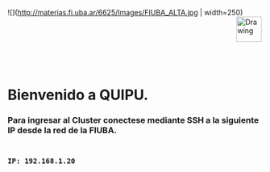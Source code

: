 ![](http://materias.fi.uba.ar/6625/Images/FIUBA_ALTA.jpg | width=250)
<img src="http://etc.usf.edu/clipart/25400/25484/quipu_25484_md.gif" alt="Drawing" style="width: 50px;" align="right"/> 

<br><br><br><br><br>
# Bienvenido a QUIPU.

### Para ingresar al Cluster conectese mediante SSH a la siguiente IP desde la red de la FIUBA.<br><br>
### ```IP: 192.168.1.20 ```
